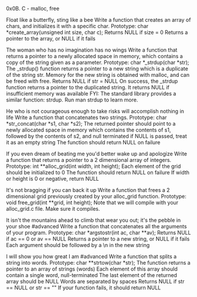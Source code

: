 0x0B. C - malloc, free

Float like a butterfly, sting like a bee Write a function that creates an array of chars, and initializes it with a specific char.
Prototype: char *create_array(unsigned int size, char c); Returns NULL if size = 0 Returns a pointer to the array, or NULL if it fails

The woman who has no imagination has no wings Write a function that returns a pointer to a newly allocated space in memory, which contains a copy of the string given as a parameter.
Prototype: char *_strdup(char *str); The _strdup() function returns a pointer to a new string which is a duplicate of the string str. Memory for the new string is obtained with malloc, and can be freed with free. Returns NULL if str = NULL On success, the _strdup function returns a pointer to the duplicated string. It returns NULL if insufficient memory was available FYI: The standard library provides a similar function: strdup. Run man strdup to learn more.

He who is not courageous enough to take risks will accomplish nothing in life Write a function that concatenates two strings.
Prototype: char *str_concat(char *s1, char *s2); The returned pointer should point to a newly allocated space in memory which contains the contents of s1, followed by the contents of s2, and null terminated if NULL is passed, treat it as an empty string The function should return NULL on failure

If you even dream of beating me you'd better wake up and apologize Write a function that returns a pointer to a 2 dimensional array of integers.
Prototype: int **alloc_grid(int width, int height); Each element of the grid should be initialized to 0 The function should return NULL on failure If width or height is 0 or negative, return NULL

It's not bragging if you can back it up Write a function that frees a 2 dimensional grid previously created by your alloc_grid function.
Prototype: void free_grid(int **grid, int height); Note that we will compile with your alloc_grid.c file. Make sure it compiles.

It isn't the mountains ahead to climb that wear you out; it's the pebble in your shoe #advanced Write a function that concatenates all the arguments of your program.
Prototype: char *argstostr(int ac, char **av); Returns NULL if ac == 0 or av == NULL Returns a pointer to a new string, or NULL if it fails Each argument should be followed by a \n in the new string

I will show you how great I am #advanced Write a function that splits a string into words.
Prototype: char **strtow(char *str); The function returns a pointer to an array of strings (words) Each element of this array should contain a single word, null-terminated The last element of the returned array should be NULL Words are separated by spaces Returns NULL if str == NULL or str == "" If your function fails, it should return NULL
